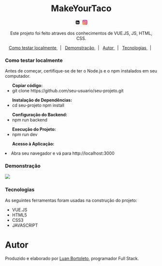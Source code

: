 <h1 align="center">MakeYourTaco</h1>
<p  align='center'> 
 <a href= 'https://www.linkedin.com/in/luan-bortoleto-590490234/'>
 <img alt='Luan Bortoleto [Linkedin]' src='/linkeicon.jpg' width=20px></a>
  <a href='https://www.instagram.com/luanbortoleto/'><img alt='Luan Bortoleto [Instagram]' src='/instagramicon.jpg' width=20px></a>
  </p>
  
  <p align="center"> Este projeto foi feito atraves dos conhecimentos de VUE.JS, JS, HTML, CSS.
 </p>
 
 <p align='center'>
  <a href= '#sobre'> Como testar localmente </a> &nbsp;&nbsp;|&nbsp;&nbsp;
 <a href= '#demonstração'> Demonstração </a> &nbsp;&nbsp;|&nbsp;&nbsp;
 <a href= '#autor'> Autor </a> &nbsp;&nbsp;|&nbsp;&nbsp;
 <a href= '#tecnologias'> Tecnologias </a> &nbsp;&nbsp;|&nbsp;&nbsp;
 </p>
 
 
 ### Como testar localmente
 
 Antes de começar, certifique-se de ter o Node.js e o npm instalados em seu computador.

 <div>
<ul> <b>Copiar código:</b>
 <li>git clone https://github.com/seu-usuario/seu-projeto.git </li>
 </ul>
<ul><b>Instalação de Dependências:</b>
<li>cd seu-projeto npm install</li>
</ul>
<ul><b>Configuração do Backend:</b>
<li>npm run backend</li>
</ul>
<ul><b>Execução do Projeto:</b>
<li>npm run dev</li>
</ul>
<ul><b>Acesso à Aplicação:</b></ul>
<li>Abra seu navegador e vá para http://localhost:3000</li>
</ul>
</div>

 ### Demonstração
 
 <img src= './imagens/gifpiece.gif'>
 
### Tecnologias

As seguintes ferramentas foram usadas na construção do projeto:

<div>
<ul>
<li>VUE.JS</li>
<li>HTML5</li>
<li>CSS3</li>
<li>JAVASCRIPT</li>
</ul>
</div>
 
 # Autor 
 <p> Produzido e elaborado por <a href='https://www.instagram.com/luanbortoleto/'>Luan Bortoleto</a>, programador Full Stack.</p>
